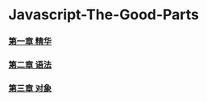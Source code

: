 # Javascript-The-Good-Parts
### [第一章 精华](https://github.com/GrasFishs/Javascript-The-Good-Parts/blob/master/%E7%AC%AC%E4%B8%80%E7%AB%A0%20%E7%B2%BE%E5%8D%8E.md)
### [第二章 语法](https://github.com/GrasFishs/Javascript-The-Good-Parts/blob/master/%E7%AC%AC%E4%BA%8C%E7%AB%A0%20%E8%AF%AD%E6%B3%95.md)
### [第三章 对象](https://github.com/GrasFishs/Javascript-The-Good-Parts/blob/master/%E7%AC%AC%E4%B8%89%E7%AB%A0%20%20%E5%AF%B9%E8%B1%A1.md)